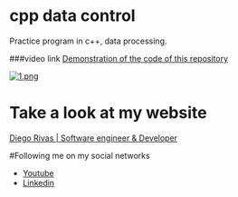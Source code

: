 # cpp data control
Practice program in c++, data processing.


###video link
[Demonstration of the code of this repository](http://localhost/ "link title")


[![1.png](https://i.postimg.cc/vTtCRnVg/1.png)](https://postimg.cc/GT9XGHzd)

# Take a look at my website
[Diego Rivas | Software engineer & Developer](http://localhost/ "link title")


#Following me on my social networks
- [Youtube](http://localhost/ "link title")
- [Linkedin](http://localhost/ "link title")
